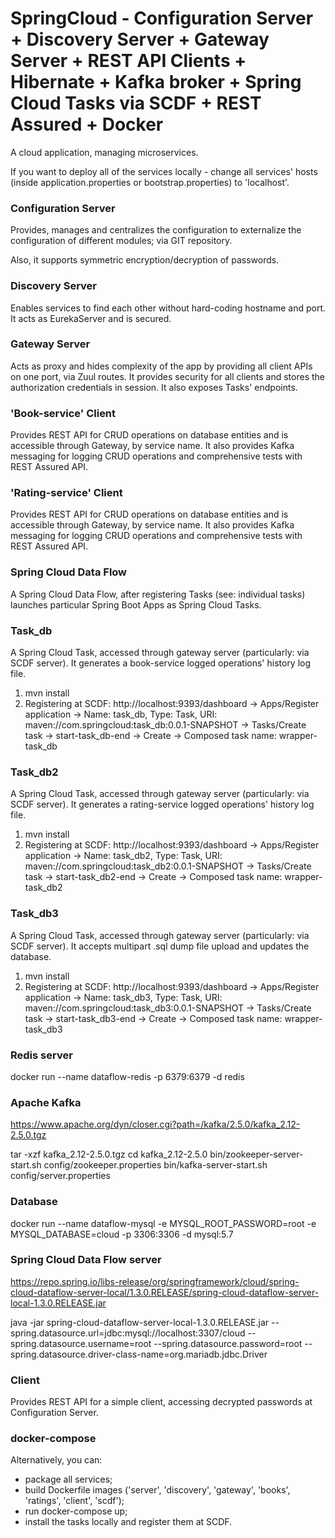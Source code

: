 # SpringCloud - Configuration Server + Discovery Server + Gateway Server + REST API Clients + Hibernate + Kafka broker + Spring Cloud Tasks via SCDF + REST Assured + Docker

A cloud application, managing microservices.

If you want to deploy all of the services locally - change all services' hosts (inside application.properties or bootstrap.properties) to 'localhost'.

### Configuration Server
Provides, manages and centralizes the configuration to externalize the configuration of different modules; via GIT repository.

Also, it supports symmetric encryption/decryption of passwords.

### Discovery Server
Enables services to find each other without hard-coding hostname and port. It acts as EurekaServer and is secured.

### Gateway Server
Acts as proxy and hides complexity of the app by providing all client APIs on one port, via Zuul routes. It provides security
for all clients and stores the authorization credentials in session. It also exposes Tasks' endpoints.

### 'Book-service' Client
Provides REST API for CRUD operations on database entities and is accessible through Gateway, by service name. It also provides Kafka messaging for logging CRUD operations and comprehensive tests with REST Assured API.

### 'Rating-service' Client
Provides REST API for CRUD operations on database entities and is accessible through Gateway, by service name. It also provides Kafka messaging for logging CRUD operations and comprehensive tests with REST Assured API.

### Spring Cloud Data Flow
A Spring Cloud Data Flow, after registering Tasks (see: individual tasks) launches particular Spring Boot Apps as Spring Cloud Tasks.

### Task_db
A Spring Cloud Task, accessed through gateway server (particularly: via SCDF server). It generates a book-service logged operations' history log file.

1. mvn install
2. Registering at SCDF: http://localhost:9393/dashboard -> Apps/Register application -> Name: task_db, Type: Task, URI: maven://com.springcloud:task_db:0.0.1-SNAPSHOT -> Tasks/Create task -> start-task_db-end -> Create -> Composed task name: wrapper-task_db 

### Task_db2
A Spring Cloud Task, accessed through gateway server (particularly: via SCDF server). It generates a rating-service logged operations' history log file.

1. mvn install
2. Registering at SCDF: http://localhost:9393/dashboard -> Apps/Register application -> Name: task_db2, Type: Task, URI: maven://com.springcloud:task_db2:0.0.1-SNAPSHOT -> Tasks/Create task -> start-task_db2-end -> Create -> Composed task name: wrapper-task_db2

### Task_db3
A Spring Cloud Task, accessed through gateway server (particularly: via SCDF server). It accepts multipart .sql dump file upload and updates the database.

1. mvn install
2. Registering at SCDF: http://localhost:9393/dashboard -> Apps/Register application -> Name: task_db3, Type: Task, URI: maven://com.springcloud:task_db3:0.0.1-SNAPSHOT -> Tasks/Create task -> start-task_db3-end -> Create -> Composed task name: wrapper-task_db3

### Redis server
docker run --name dataflow-redis -p 6379:6379 -d redis

### Apache Kafka
https://www.apache.org/dyn/closer.cgi?path=/kafka/2.5.0/kafka_2.12-2.5.0.tgz

tar -xzf kafka_2.12-2.5.0.tgz
cd kafka_2.12-2.5.0
bin/zookeeper-server-start.sh config/zookeeper.properties
bin/kafka-server-start.sh config/server.properties

### Database
docker run --name dataflow-mysql -e MYSQL_ROOT_PASSWORD=root -e MYSQL_DATABASE=cloud -p 3306:3306 -d mysql:5.7

### Spring Cloud Data Flow server
https://repo.spring.io/libs-release/org/springframework/cloud/spring-cloud-dataflow-server-local/1.3.0.RELEASE/spring-cloud-dataflow-server-local-1.3.0.RELEASE.jar

java -jar spring-cloud-dataflow-server-local-1.3.0.RELEASE.jar --spring.datasource.url=jdbc:mysql://localhost:3307/cloud --spring.datasource.username=root --spring.datasource.password=root --spring.datasource.driver-class-name=org.mariadb.jdbc.Driver

### Client
Provides REST API for a simple client, accessing decrypted passwords at Configuration Server.

### docker-compose
Alternatively, you can:
- package all services;
- build Dockerfile images ('server', 'discovery', 'gateway', 'books', 'ratings', 'client', 'scdf');
- run docker-compose up;
- install the tasks locally and register them at SCDF.
